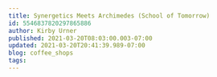 ```yaml
---
title: Synergetics Meets Archimedes (School of Tomorrow)
id: 5546837820297865886
author: Kirby Urner
published: 2021-03-20T08:03:00.003-07:00
updated: 2021-03-20T20:41:39.989-07:00
blog: coffee_shops
tags: 
---
```


